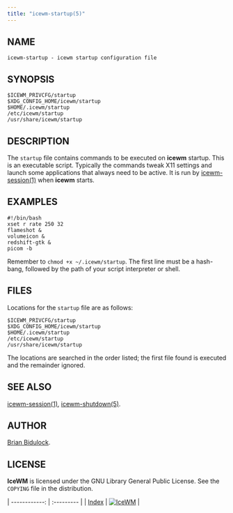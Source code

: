 ```yaml
---
title: "icewm-startup(5)"
---
```

## NAME

    icewm-startup - icewm startup configuration file

## SYNOPSIS

    $ICEWM_PRIVCFG/startup
    $XDG_CONFIG_HOME/icewm/startup
    $HOME/.icewm/startup
    /etc/icewm/startup
    /usr/share/icewm/startup

## DESCRIPTION

The `startup` file contains commands to be executed on **icewm** startup.
This is an executable script. Typically the commands tweak X11 settings
and launch some applications that always need to be active.
It is run by [icewm-session(1)](icewm-session) when **icewm** starts.

## EXAMPLES

    #!/bin/bash
    xset r rate 250 32
    flameshot &
    volumeicon &
    redshift-gtk &
    picom -b

Remember to `chmod +x ~/.icewm/startup`.
The first line must be a hash-bang, followed by the path of your script
interpreter or shell.

## FILES

Locations for the `startup` file are as follows:

    $ICEWM_PRIVCFG/startup
    $XDG_CONFIG_HOME/icewm/startup
    $HOME/.icewm/startup
    /etc/icewm/startup
    /usr/share/icewm/startup

The locations are searched in the order listed; the first file found is
executed and the remainder ignored.

## SEE ALSO

[icewm-session(1)](icewm-session),
[icewm-shutdown(5)](icewm-shutdown).

## AUTHOR

[Brian Bidulock](mailto:bidulock@openss7.org).

## LICENSE

**IceWM** is licensed under the GNU Library General Public License.
See the `COPYING` file in the distribution.

| ------------: | :--------- |
| [Index](/man) | [![IceWM](/images/logom.jpg "ice-wm.org")](https://ice-wm.org "ice-wm.org") |
